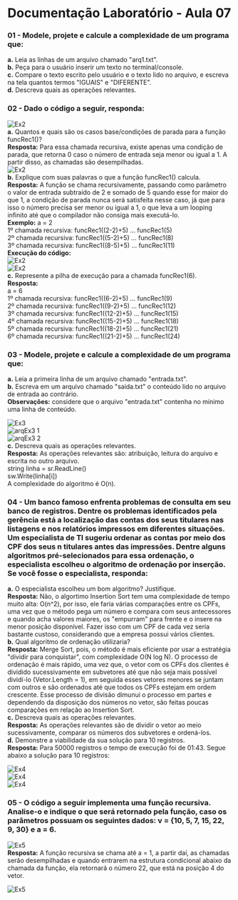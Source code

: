 # Documentação Laboratório - Aula 07

### 01 - Modele, projete e calcule a complexidade de um programa que:
**a.** Leia as linhas de um arquivo chamado "arq1.txt".  
**b.** Peça para o usuário inserir um texto no terminal/console.  
**c.** Compare o texto escrito pelo usuário e o texto lido no arquivo, e escreva na tela quantos termos "IGUAIS" e "DIFERENTE".  
**d.** Descreva quais as operações relevantes.   

### 02 - Dado o código a seguir, responda:
![Ex2](https://user-images.githubusercontent.com/97108963/197843649-21904d7c-529d-47b1-84e8-899313a555a3.PNG)  
**a.** Quantos e quais são os casos base/condições de parada para a função funcRec1()?  
**Resposta:** Para essa chamada recursiva, existe apenas uma condição de parada, que retorna 0 caso o número de entrada seja menor ou igual a 1. A partir disso, as chamadas são desempilhadas.    
![Ex2](https://user-images.githubusercontent.com/97108963/197845231-f7ec6e4b-5f31-47ef-8381-0b12f6853b7a.PNG)    
**b.** Explique com suas palavras o que a função funcRec1() calcula.  
**Resposta:** A função se chama recursivamente, passando como parâmetro o valor de entrada subtraído de 2 e somado de 5 quando esse for maior do que 1, a condição de parada nunca será satisfeita nesse caso, já que para isso o número precisa ser menor ou igual a 1, o que leva a um looping infinito até que o compilador não consiga mais executá-lo.  
**Exemplo:** a = 2  
1º chamada recursiva: funcRec1((2-2)+5) ... funcRec1(5)  
2º chamada recursiva: funcRec1((5-2)+5) ... funcRec1(8)  
3º chamada recursiva: funcRec1((8-5)+5) ... funcRec1(11)  
**Execução do código:**  
![Ex2](https://user-images.githubusercontent.com/97108963/198042500-fe0863cc-5038-42e8-8080-4408c8568cb2.PNG)  
![Ex2](https://user-images.githubusercontent.com/97108963/198042497-2a74d32b-a12c-41a8-a87a-af0091d3bc5d.PNG)  
**c.** Represente a pilha de execução para a chamada funcRec1(6).  
**Resposta:**  
a = 6  
1º chamada recursiva: funcRec1((6-2)+5) ... funcRec1(9)   
2º chamada recursiva: funcRec1((9-2)+5) ... funcRec1(12)  
3º chamada recursiva: funcRec1((12-2)+5) ... funcRec1(15)  
4º chamada recursiva: funcRec1((15-2)+5) ... funcRec1(18)  
5º chamada recursiva: funcRec1((18-2)+5) ... funcRec1(21)  
6º chamada recursiva: funcRec1((21-2)+5) ... funcRec1(24)  

### 03 - Modele, projete e calcule a complexidade de um programa que:
**a.** Leia a primeira linha de um arquivo chamado "entrada.txt".  
**b.** Escreva em um arquivo chamado "saida.txt" o conteúdo lido no arquivo de entrada ao contrário.  
**Observações:** considere que o arquivo "entrada.txt" contenha no mínimo uma linha de conteúdo.

![Ex3](https://user-images.githubusercontent.com/97108963/197834072-bdc2d019-dd73-4302-85ba-8e650a279893.PNG)  
![arqEx3 1](https://user-images.githubusercontent.com/97108963/197834076-a14a6882-f7f1-4be1-b58e-65ad56f0b5b2.PNG)  
![arqEx3 2](https://user-images.githubusercontent.com/97108963/197834078-bc3122fe-f0ac-4267-828a-02980fa6200a.PNG)  
**c.** Descreva quais as operações relevantes.    
**Resposta:** As operações relevantes são: atribuição, leitura do arquivo e escrita no outro arquivo.   
string linha = sr.ReadLine()  
sw.Write(linha[i])  
A complexidade do algoritmo é O(n).  

### 04 - Um banco famoso enfrenta problemas de consulta em seu banco de registros. Dentre os problemas identificados pela gerência está a localização das contas dos seus titulares nas listagens e nos relatórios impressos em diferentes situações. Um especialista de TI sugeriu ordenar as contas por meio dos CPF dos seus n titulares antes das impressões. Dentre alguns algoritmos pré-selecionados para essa ordenação, o especialista escolheu o algoritmo de ordenação por inserção. Se você fosse o especialista, responda:
**a.** O especialista escolheu um bom algoritmo? Justifique.  
**Resposta:** Não, o algortimo Insertion Sort tem uma complexidade de tempo muito alta: O(n^2), por isso, ele faria várias comparações entre os CPFs, uma vez que o método pega um número e compara com seus antecessores e quando acha valores maiores, os "empurram" para frente e o insere na menor posição disponível. Fazer isso com um CPF de cada vez seria bastante custoso, considerando que a empresa possui vários clientes.  
**b.** Qual algoritmo de ordenação utilizaria?  
**Resposta:** Merge Sort, pois, o método é mais eficiente por usar a estratégia "dividir para conquistar", com complexidade O(N log N). O processo de ordenação é mais rápido, uma vez que, o vetor com os CPFs dos clientes é dividido sucessivamente em subvetores até que não seja mais possível dividí-lo (Vetor.Length = 1), em seguida esses vetores menores se juntam com outros e são ordenados até que todos os CPFs estejam em ordem crescente. Esse processo de divisão dimunui o processo em partes e dependendo da disposição dos números no vetor, são feitas poucas comparações em relação ao Insertion Sort.  
**c.** Descreva quais as operações relevantes.  
**Resposta:** As operações relevantes são de dividir o vetor ao meio sucessivamente, comparar os números dos subvetores e ordená-los.  
**d.** Demonstre a viabilidade da sua solução para 10 registros.  
**Resposta:** Para 50000 registros o tempo de execução foi de 01:43. Segue abaixo a solução para 10 registros:

![Ex4](https://user-images.githubusercontent.com/97108963/198063908-35875572-f410-4d45-9192-091fc4fcb004.png)  
![Ex4](https://user-images.githubusercontent.com/97108963/198062923-26c059e4-6e47-4018-8ee2-e675b48ff193.PNG)  
![Ex4](https://user-images.githubusercontent.com/97108963/198062925-546a5cb8-7d73-440b-aee0-5981e78ee756.PNG)  

### 05 - O código a seguir implementa uma função recursiva. Analise-o e indique o que será retornado pela função, caso os parâmetros possuam os seguintes dados: v = {10, 5, 7, 15, 22, 9, 30} e a = 6.
![Ex5](https://user-images.githubusercontent.com/97108963/198041848-d4078d3a-e3eb-4ebd-b210-c503cc847558.PNG)  
**Resposta:** A função recursiva se chama até a = 1, a partir daí, as chamadas serão desempilhadas e quando entrarem na estrutura condicional abaixo da chamada da função, ela retornará o número 22, que está na posição 4 do vetor.

![Ex5](https://user-images.githubusercontent.com/97108963/198055123-151b64a7-9339-4a6e-9084-5dbd1bb06e68.PNG)  

